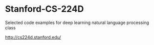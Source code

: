 # Stanford-CS-224D

Selected code examples for deep learning natural language processing class

http://cs224d.stanford.edu/

